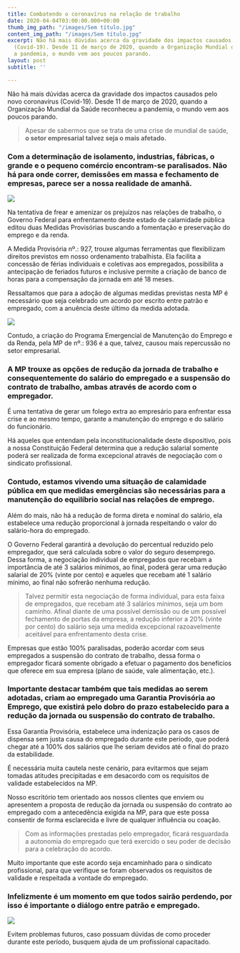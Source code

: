```yaml
---
title: Combatendo o coronavírus na relação de trabalho
date: 2020-04-04T03:00:00.000+00:00
thumb_img_path: "/images/Sem título.jpg"
content_img_path: "/images/Sem título.jpg"
excerpt: Não há mais dúvidas acerca da gravidade dos impactos causados pelo novo coronavírus
  (Covid-19). Desde 11 de março de 2020, quando a Organização Mundial da Saúde reconheceu
  a pandemia, o mundo vem aos poucos parando.
layout: post
subtitle: ''

---
```

Não há mais dúvidas acerca da gravidade dos impactos causados pelo novo coronavírus (Covid-19). Desde 11 de março de 2020, quando a Organização Mundial da Saúde reconheceu a pandemia, o mundo vem aos poucos parando.

> Apesar de sabermos que se trata de uma crise de mundial de saúde, **o setor empresarial talvez seja o mais afetado.**

### Com a determinação de isolamento, industrias, fábricas, o grande e o pequeno comércio encontram-se paralisados. Não há para onde correr, demissões em massa e fechamento de empresas, parece ser a nossa realidade de amanhã.

![](/images/desesperado-e-com-medo-empresario-mantendo-silencio_1262-18216.jpg)

Na tentativa de frear e amenizar os prejuízos nas relações de trabalho, o Governo Federal para enfrentamento deste estado de calamidade pública editou duas Medidas Provisórias buscando a fomentação e preservação do emprego e da renda.

A Medida Provisória nº.: 927, trouxe algumas ferramentas que flexibilizam direitos previstos em nosso ordenamento trabalhista. Ela facilita a concessão de férias individuais e coletivas aos empregados, possibilita a antecipação de feriados futuros e inclusive permite a criação de banco de horas para a compensação da jornada em até 18 meses.

Ressaltamos que para a adoção de algumas medidas previstas nesta MP é necessário que seja celebrado um acordo por escrito entre patrão e empregado, com a anuência deste último da medida adotada.

![](/images/assine-aqui-por-favor_1098-16502.jpg)

Contudo, a criação do Programa Emergencial de Manutenção do Emprego e da Renda, pela MP de nº.: 936 é a que, talvez, causou mais repercussão no setor empresarial.

### A MP trouxe as opções de redução da jornada de trabalho e consequentemente do salário do empregado e a suspensão do contrato de trabalho, ambas através de acordo com o empregador.

É uma tentativa de gerar um folego extra ao empresário para enfrentar essa crise e ao mesmo tempo, garante a manutenção do emprego e do salário do funcionário.

Há aqueles que entendam pela inconstitucionalidade deste dispositivo, pois a nossa Constituição Federal determina que a redução salarial somente poderá ser realizada de forma excepcional através de negociação com o sindicato profissional.

### Contudo, estamos vivendo uma situação de calamidade pública em que medidas emergências são necessárias para a manutenção do equilíbrio social nas relações de emprego.

Além do mais, não há a redução de forma direta e nominal do salário, ela estabelece uma redução proporcional à jornada respeitando o valor do salário-hora do empregado.

O Governo Federal garantirá a devolução do percentual reduzido pelo empregador, que será calculada sobre o valor do seguro desemprego. Dessa forma, a negociação individual de empregados que recebam a importância de até 3 salários mínimos, ao final, poderá gerar uma redução salarial de 20% (vinte por cento) e aqueles que recebam até 1 salário mínimo, ao final não sofrerão nenhuma redução.

> Talvez permitir esta negociação de forma individual, para esta faixa de empregados, que recebam até 3 salários mínimos, seja um bom caminho. Afinal diante de uma possível demissão ou de um possível fechamento de portas da empresa, a redução inferior a 20% (vinte por cento) do salário seja uma medida excepcional razoavelmente aceitável para enfrentamento desta crise.

Empresas que estão 100% paralisadas, poderão acordar com seus empregados a suspensão do contrato de trabalho, dessa forma o empregador ficará somente obrigado a efetuar o pagamento dos benefícios que oferece em sua empresa (plano de saúde, vale alimentação, etc.).

### Importante destacar também que tais medidas ao serem adotadas, criam ao empregado uma Garantia Provisória ao Emprego, que existirá pelo dobro do prazo estabelecido para a redução da jornada ou suspensão do contrato de trabalho.

Essa Garantia Provisória, estabelece uma indenização para os casos de dispensa sem justa causa do empregado durante este período, que poderá chegar até a 100% dos salários que lhe seriam devidos até o final do prazo da estabilidade.

É necessária muita cautela neste cenário, para evitarmos que sejam tomadas atitudes precipitadas e em desacordo com os requisitos de validade estabelecidos na MP.

Nosso escritório tem orientado aos nossos clientes que enviem ou apresentem a proposta de redução da jornada ou suspensão do contrato ao empregado com a antecedência exigida na MP, para que este possa consentir de forma esclarecida e livre de qualquer influência ou coação.

> Com as informações prestadas pelo empregador, ficará resguardada a autonomia do empregado que terá exercido o seu poder de decisão para a celebração do acordo.

Muito importante que este acordo seja encaminhado para o sindicato profissional, para que verifique se foram observados os requisitos de validade e respeitada a vontade do empregado.

### Infelizmente é um momento em que todos sairão perdendo, por isso é importante o diálogo entre patrão e empregado.

![](/images/equipe-de-acordo-amigo-de-colarinho-branco_1262-2253.jpg)

Evitem problemas futuros, caso possuam dúvidas de como proceder durante este período, busquem ajuda de um profissional capacitado.